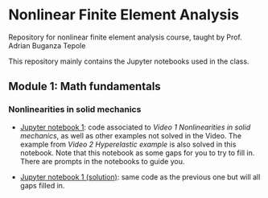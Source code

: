 # Nonlinear Finite Element Analysis

Repository for nonlinear finite element analysis course, taught by Prof. Adrian Buganza Tepole 

This repository mainly contains the Jupyter notebooks used in the class.

## Module 1: Math fundamentals 

### Nonlinearities in solid mechanics 

* [Jupyter notebook 1](JupyterNotebooks/Nonlinearities_in_solid_mechanics.ipynb): code associated to *Video 1 Nonlinearities in solid mechanics*, as well as other examples not solved in the Video. The example from *Video 2 Hyperelastic example* is also solved in this notebook. Note that this notebook as some gaps for you to try to fill in. There are prompts in the notebooks to guide you.  

* [Jupyter notebook 1 (solution)](JupyterNotebooks/Nonlinearities_in_solid_mechanics_solution.ipynb): same code as the previous one but will all gaps filled in. 
